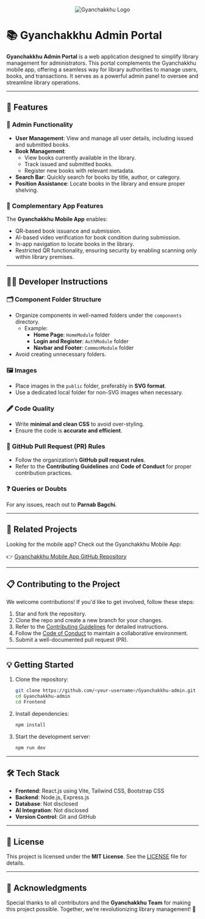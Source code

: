 <div align="center">
  <img src="https://github.com/Parnab03/Gyanchakkhu-admin/blob/main/Gyanchakhhu_logo_white.svg" alt="Gyanchakkhu Logo" />
</div>

# 📚 Gyanchakkhu Admin Portal

**Gyanchakkhu Admin Portal** is a web application designed to simplify library management for administrators. This portal complements the Gyanchakkhu mobile app, offering a seamless way for library authorities to manage users, books, and transactions. It serves as a powerful admin panel to oversee and streamline library operations.

---

## 🌟 Features

### 🎯 **Admin Functionality**
- **User Management**: View and manage all user details, including issued and submitted books.
- **Book Management**:
  - View books currently available in the library.
  - Track issued and submitted books.
  - Register new books with relevant metadata.
- **Search Bar**: Quickly search for books by title, author, or category.
- **Position Assistance**: Locate books in the library and ensure proper shelving.

### 📱 **Complementary App Features**
The **Gyanchakkhu Mobile App** enables:
- QR-based book issuance and submission.
- AI-based video verification for book condition during submission.
- In-app navigation to locate books in the library.
- Restricted QR functionality, ensuring security by enabling scanning only within library premises.

---

## 👨‍💻 Developer Instructions

### 🗂 **Component Folder Structure**
- Organize components in well-named folders under the `components` directory.
  - Example:
    - **Home Page**: `HomeModule` folder
    - **Login and Register**: `AuthModule` folder
    - **Navbar and Footer**: `CommonModule` folder
- Avoid creating unnecessary folders.

### 🖼 **Images**
- Place images in the `public` folder, preferably in **SVG format**.
- Use a dedicated local folder for non-SVG images when necessary.

### 🖋 **Code Quality**
- Write **minimal and clean CSS** to avoid over-styling.
- Ensure the code is **accurate and efficient**.

### 🔗 **GitHub Pull Request (PR) Rules**
- Follow the organization’s **GitHub pull request rules**.
- Refer to the **Contributing Guidelines** and **Code of Conduct** for proper contribution practices.

### ❓ **Queries or Doubts**
For any issues, reach out to **Parnab Bagchi**.

---

## 🔗 Related Projects

Looking for the mobile app? Check out the Gyanchakkhu Mobile App:

👉 [Gyanchakkhu Mobile App GitHub Repository](https://github.com/sayan0328/Gyanchakkhu-mobile-app)

---

## 📋 Contributing to the Project

We welcome contributions! If you'd like to get involved, follow these steps:
1. Star and fork the repository.
2. Clone the repo and create a new branch for your changes.
3. Refer to the [Contributing Guidelines](./CONTRIBUTING.md) for detailed instructions.
4. Follow the [Code of Conduct](./CODE_OF_CONDUCT.md) to maintain a collaborative environment.
5. Submit a well-documented pull request (PR).

---

## 💡 Getting Started

1. Clone the repository:
   ```bash
   git clone https://github.com/<your-username>/Gyanchakkhu-admin.git
   cd Gyanchakkhu-admin
   cd Frontend
   ```
2. Install dependencies:
   ```bash
   npm install
   ```
3. Start the development server:
   ```bash
   npm run dev
   ```

---

## 🛠 Tech Stack

- **Frontend**: React.js using Vite, Tailwind CSS, Bootstrap CSS
- **Backend**: Node.js, Express.js
- **Database**: Not disclosed
- **AI Integration**: Not disclosed
- **Version Control**: Git and GitHub

---

## 📄 License
This project is licensed under the **MIT License**. See the [LICENSE](./LICENSE) file for details.

---

## 🙌 Acknowledgments
Special thanks to all contributors and the **Gyanchakkhu Team** for making this project possible. Together, we’re revolutionizing library management! 🚀
